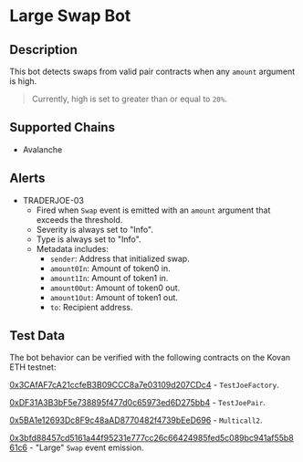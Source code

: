 # Large Swap Bot

## Description

This bot detects swaps from valid pair contracts when any `amount` argument is high.
> Currently, high is set to greater than or equal to `20%`.

## Supported Chains

- Avalanche

## Alerts

- TRADERJOE-03
  - Fired when `Swap` event is emitted with an `amount` argument that exceeds the threshold.
  - Severity is always set to "Info".
  - Type is always set to "Info".
  - Metadata includes:
    - `sender`: Address that initialized swap.
    - `amount0In`: Amount of token0 in.
    - `amount1In`: Amount of token1 in.
    - `amount0Out`: Amount of token0 out.
    - `amount1Out`: Amount of token1 out.
    - `to`: Recipient address.

## Test Data

The bot behavior can be verified with the following contracts on the Kovan ETH testnet:

[0x3CAfAF7cA21ccfeB3B09CCC8a7e03109d207CDc4](https://kovan.etherscan.io/address/0x3cafaf7ca21ccfeb3b09ccc8a7e03109d207cdc4) - `TestJoeFactory`.

[0xDF31A3B3bF5e738895f477d0c65973ed6D275bb4](https://kovan.etherscan.io/address/0xdf31a3b3bf5e738895f477d0c65973ed6d275bb4) - `TestJoePair`.

[0x5BA1e12693Dc8F9c48aAD8770482f4739bEeD696](https://kovan.etherscan.io/address/0x5BA1e12693Dc8F9c48aAD8770482f4739bEeD696) - `Multicall2`.


[0x3bfd88457cd5161a44f95231e777cc26c66424985fed5c089bc941af55b861c6](https://kovan.etherscan.io/tx/0x3bfd88457cd5161a44f95231e777cc26c66424985fed5c089bc941af55b861c6) - "Large" `Swap` event emission.